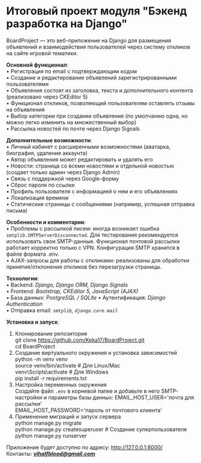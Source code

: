# Итоговый проект модуля "Бэкенд разработка на Django" #
BoardProject — это веб-приложение на Django для размещения объявлений и взаимодействия пользователей через систему откликов на сайте игровой тематики.  


**Основной функционал**:  
• Регистрация по email с подтверждающим кодом  
• Создание и редактирование объявлений зарегистрированными пользователями\
• Объявления состоят из заголовка, текста и дополнительного контента (реализовано через CKEditor 5)\
• Функционал откликов, позволяющий пользователям оставлять отзывы на объявления<br>
• Выбор категории при создании объявления (по умолчанию одна, но можно легко изменить на множественный выбор)<br>
• Рассылка новостей по почте через Django Signals  


**Дополнительные возможности**:  
• Личный кабинет с расширенными возможностями (аватарка, биография, удаление аккаунта)\
• Автор объявления может редактировать и удалять его<br> 
• Новости: страница со всеми новостями и отдельной новостью (создает только админ через Django Admin)   
• Связь с поддержкой через Google-форму  
• Сброс пароля по ссылке   
• Профиль пользователя с информацией о нем и его объявлениях   
• Локализация времени\
• Статические страницы с сообщениями (например, успешная отправка письма)  


**Особенности и комментарии**:  
• Проблемы с рассылкой писем: иногда возникает ошибка `smtplib.SMTPServerDisconnected`. Для тестирования рекомендуется использовать свои SMTP-данные. Функционал почтовой рассылки работает корректно только с VPN. Конфигурация SMTP хранится в файле формата .env.<br>
• AJAX-запросы для работы с откликами: реализованы для обработки принятия/отклонения откликов без перезагрузки страницы.  

 
 **Технологии**:  
• Backend: _Django, Django ORM, Django Signals_  
• Frontend: _Bootstrap, CKEditor 5, JavaScript (AJAX)_  
• База данных: _PostgreSQL / SQLite_ 
• Аутентификация: _Django Authentication_  
• Отправка email: _`smtplib`, `django.core.mail`_  


**Установка и запуск**:  
1. Клонирование репозитория  
    git clone https://github.com/Keka17/BoardProject.git<br>
    cd BoardProject
2. Создание виртуального окружения и установка зависимостей  
  python -m venv venv\
  source venv/bin/activate  # Для Linux/Mac\
  venv\Scripts\activate  # Для Windows\
  pip install -r requirements.txt
3. Настройка переменных окружения  
 Создайте файл `.env` в корневой папке и добавьте в него SMTP-настройки и параметры базы данных:
 EMAIL_HOST_USER='почта для рассылки'\
 EMAIL_HOST_PASSWORD='пароль от почтового клиента'
4. Применение миграций и запуск сервера  
python manage.py migrate\
python manage.py createsuperuser  # Создание суперпользователя\
python manage.py runserver


Приложение будет доступно по адресу: http://127.0.0.1:8000/ <br>
Контакты: _**vihalfblood@gmail.com**_
